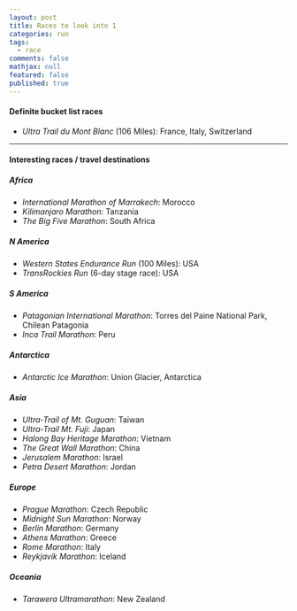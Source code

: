 ```yaml
---
layout: post
title: Races to look into 1
categories: run
tags: 
  - race
comments: false
mathjax: null
featured: false
published: true
---
```


#### Definite bucket list races

* *Ultra Trail du Mont Blanc* (106 Miles): France, Italy, Switzerland

<hr>

#### Interesting races / travel destinations

##### Africa

* *International Marathon of Marrakech*: Morocco
* *Kilimanjaro Marathon*: Tanzania
* *The Big Five Marathon*: South Africa
 
##### N America

* *Western States Endurance Run* (100 Miles): USA
* *TransRockies Run* (6-day stage race): USA

##### S America 

* *Patagonian International Marathon*: Torres del Paine National Park, Chilean Patagonia
* *Inca Trail Marathon*: Peru

##### Antarctica 	 	

* *Antarctic Ice Marathon*: Union Glacier, Antarctica

##### Asia

* *Ultra-Trail of Mt. Guguan*: Taiwan
* *Ultra-Trail Mt. Fuji*: Japan
* *Halong Bay Heritage Marathon*: Vietnam
* *The Great Wall Marathon*: China
* *Jerusalem Marathon*: Israel
* *Petra Desert Marathon*: Jordan

##### Europe

* *Prague Marathon*: Czech Republic
* *Midnight Sun Marathon*: Norway
* *Berlin Marathon*: Germany
* *Athens Marathon*: Greece
* *Rome Marathon*: Italy
* *Reykjavík Marathon*: Iceland

##### Oceania

* *Tarawera Ultramarathon*: New Zealand